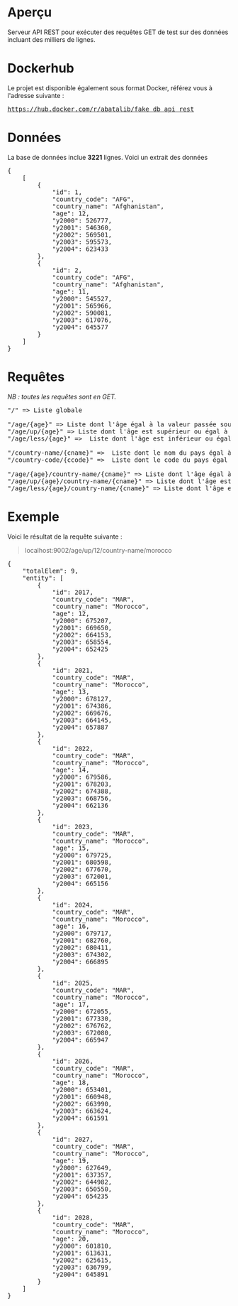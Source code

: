 # Aperçu

Serveur API REST pour exécuter des requêtes GET de test sur des données incluant des milliers de lignes.

# Dockerhub
Le projet est disponible également sous format Docker, référez vous à l'adresse suivante :

<pre>
<a href="https://hub.docker.com/r/abatalib/fake_db_api_rest">https://hub.docker.com/r/abatalib/fake_db_api_rest</a>
</pre>

# Données

La base de données inclue <b>3221</b> lignes. Voici un extrait des données
<pre>
{
    [
        {
            "id": 1,
            "country_code": "AFG",
            "country_name": "Afghanistan",
            "age": 12,
            "y2000": 526777,
            "y2001": 546360,
            "y2002": 569501,
            "y2003": 595573,
            "y2004": 623433
        },
        {
            "id": 2,
            "country_code": "AFG",
            "country_name": "Afghanistan",
            "age": 11,
            "y2000": 545527,
            "y2001": 565966,
            "y2002": 590081,
            "y2003": 617076,
            "y2004": 645577
        }
    ]
}
</pre>

# Requêtes

<i>NB : toutes les requêtes sont en GET.</i>
<pre>
"/" => Liste globale

"/age/{age}" => Liste dont l'âge égal à la valeur passée sous {age} (ex. : "localhost:9002/age/12")
"/age/up/{age}" => Liste dont l'âge est supérieur ou égal à la valeur passée sous {age} (ex. : "localhost:9002/age/up/15")
"/age/less/{age}" =>  Liste dont l'âge est inférieur ou égal à la valeur passée sous {age} (ex. : "localhost:9002/age/less/20")

"/country-name/{cname}" =>  Liste dont le nom du pays égal à la valeur passée sous {cname} (ex. : "localhost:9002/country-name/morocco")
"/country-code/{ccode}" =>  Liste dont le code du pays égal à la valeur passée sous {ccode} (ex. : "localhost:9002/country-code/mar")

"/age/{age}/country-name/{cname}" => Liste dont l'âge égal à la valeur passée sous {age} et le nom du pays est égal à la valeur passée sous {cname} (ex. : "localhost:9002/age/16/country-name/morocco")
"/age/up/{age}/country-name/{cname}" => Liste dont l'âge est supérieur ou égal à la valeur passée sous {age} et le nom du pays est égal à la valeur passée sous {cname} (ex. : "localhost:9002/age/up/15/country-name/morocco")
"/age/less/{age}/country-name/{cname}" => Liste dont l'âge est inférieur ou égal à la valeur passée sous {age} et le nom du pays est égal à la valeur passée sous {cname} (ex. : "localhost:9002/age/less/15/country-name/morocco")
</pre> 

# Exemple
Voici le résultat de la requête suivante :
> localhost:9002/age/up/12/country-name/morocco
<pre>
{
    "totalElem": 9,
    "entity": [
        {
            "id": 2017,
            "country_code": "MAR",
            "country_name": "Morocco",
            "age": 12,
            "y2000": 675207,
            "y2001": 669650,
            "y2002": 664153,
            "y2003": 658554,
            "y2004": 652425
        },
        {
            "id": 2021,
            "country_code": "MAR",
            "country_name": "Morocco",
            "age": 13,
            "y2000": 678127,
            "y2001": 674386,
            "y2002": 669676,
            "y2003": 664145,
            "y2004": 657887
        },
        {
            "id": 2022,
            "country_code": "MAR",
            "country_name": "Morocco",
            "age": 14,
            "y2000": 679586,
            "y2001": 678203,
            "y2002": 674388,
            "y2003": 668756,
            "y2004": 662136
        },
        {
            "id": 2023,
            "country_code": "MAR",
            "country_name": "Morocco",
            "age": 15,
            "y2000": 679725,
            "y2001": 680598,
            "y2002": 677670,
            "y2003": 672001,
            "y2004": 665156
        },
        {
            "id": 2024,
            "country_code": "MAR",
            "country_name": "Morocco",
            "age": 16,
            "y2000": 679717,
            "y2001": 682760,
            "y2002": 680411,
            "y2003": 674302,
            "y2004": 666895
        },
        {
            "id": 2025,
            "country_code": "MAR",
            "country_name": "Morocco",
            "age": 17,
            "y2000": 672055,
            "y2001": 677330,
            "y2002": 676762,
            "y2003": 672080,
            "y2004": 665947
        },
        {
            "id": 2026,
            "country_code": "MAR",
            "country_name": "Morocco",
            "age": 18,
            "y2000": 653401,
            "y2001": 660948,
            "y2002": 663990,
            "y2003": 663624,
            "y2004": 661591
        },
        {
            "id": 2027,
            "country_code": "MAR",
            "country_name": "Morocco",
            "age": 19,
            "y2000": 627649,
            "y2001": 637357,
            "y2002": 644982,
            "y2003": 650550,
            "y2004": 654235
        },
        {
            "id": 2028,
            "country_code": "MAR",
            "country_name": "Morocco",
            "age": 20,
            "y2000": 601810,
            "y2001": 613631,
            "y2002": 625615,
            "y2003": 636799,
            "y2004": 645891
        }
    ]
}
</pre>
